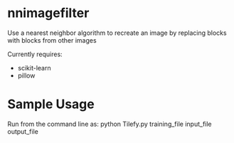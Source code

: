 # nnimagefilter
Use a nearest neighbor algorithm to recreate an image by replacing blocks with blocks from other images

Currently requires:
- scikit-learn
- pillow

# Sample Usage
Run from the command line as:
python Tilefy.py training_file input_file output_file
